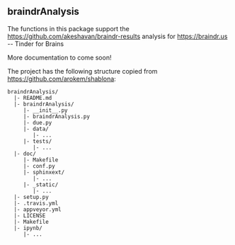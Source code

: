 ## braindrAnalysis

The functions in this package support the https://github.com/akeshavan/braindr-results analysis for https://braindr.us -- Tinder for Brains

More documentation to come soon!

The project has the following structure copied from https://github.com/arokem/shablona:

    braindrAnalysis/
      |- README.md
      |- braindrAnalysis/
         |- __init__.py
         |- braindrAnalysis.py
         |- due.py
         |- data/
            |- ...
         |- tests/
            |- ...
      |- doc/
         |- Makefile
         |- conf.py
         |- sphinxext/
            |- ...
         |- _static/
            |- ...
      |- setup.py
      |- .travis.yml
      |- appveyor.yml
      |- LICENSE
      |- Makefile
      |- ipynb/
         |- ...


